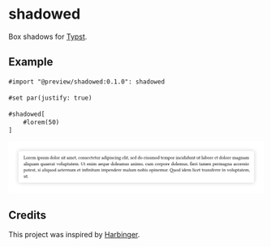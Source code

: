 # shadowed

Box shadows for [Typst](https://typst.app/).

## Example

```typ
#import "@preview/shadowed:0.1.0": shadowed

#set par(justify: true)

#shadowed[
    #lorem(50)
]
```

![Example](examples/lorem.png)

## Credits

This project was inspired by [Harbinger](https://github.com/typst-community/harbinger).
